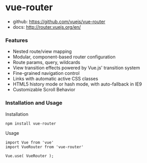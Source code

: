 # vue-router

* github: <https://github.com/vuejs/vue-router>
* docs: <http://router.vuejs.org/en/>

### Features
* Nested route/view mapping
* Modular, component-based router configuration
* Route params, query, wildcards
* View transition effects powered by Vue.js' transition system
* Fine-grained navigation control
* Links with automatic active CSS classes
* HTML5 history mode or hash mode, with auto-fallback in IE9
* Customizable Scroll Behavior

### Installation and Usage

Installation

    npm install vue-router

Usage

    import Vue from 'vue'
    import VueRouter from 'vue-router'

    Vue.use( VueRouter );



